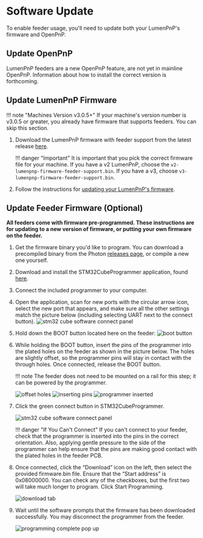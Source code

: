 # Software Update

To enable feeder usage, you'll need to update both your LumenPnP's firmware and OpenPnP.

## Update OpenPnP

LumenPnP feeders are a new OpenPnP feature, are not yet in mainline OpenPnP. Information about how to install the correct version is forthcoming.
<!-- TODO add openpnp instructions -->

## Update LumenPnP Firmware

!!! note "Machines Version v3.0.5+"
    If your machine's version number is v3.0.5 or greater, you already have firmware that supports feeders. You can skip this section.

1. Download the LumenPnP firmware with feeder support from the latest release [here](https://github.com/opulo-inc/lumenpnp/releases).

    !!! danger "Important"
        It is important that you pick the correct firmware file for your machine. If you have a v2 LumenPnP, choose the `v2-lumenpnp-firmware-feeder-support.bin`. If you have a v3, choose `v3-lumenpnp-firmware-feeder-support.bin`.

2. Follow the instructions for [updating your LumenPnP's firmware](../../byop/motherboard/update-firmware/index.md).

## Update Feeder Firmware **(Optional)**

**All feeders come with firmware pre-programmed. These instructions are for updating to a new version of firmware, or putting your own firmware on the feeder.**

1. Get the firmware binary you'd like to program. You can download a precompiled binary from the Photon [releases page](https://github.com/photonfirmware/photon/releases), or compile a new one yourself.
2. Download and install the STM32CubeProgrammer application, found [here](https://www.st.com/en/development-tools/stm32cubeprog.html#section-get-software-table).
3. Connect the included programmer to your computer.
4. Open the application, scan for new ports with the circular arrow icon, select the new port that appears, and make sure all the other settings match the picture below (including selecting UART next to the connect button).
   ![stm32 cube software connect panel](img/cube-connect-panel.png)

5. Hold down the BOOT button located here on the feeder:
   ![boot button](img/boot-button.png)

6. While holding the BOOT button, insert the pins of the programmer into the plated holes on the feeder as shown in the picture below. The holes are slightly offset, so the programmer pins will stay in contact with the through holes. Once connected, release the BOOT button.

    !!! note
        The feeder does not need to be mounted on a rail for this step; it can be powered by the programmer.

    ![offset holes](img/offset-pins.jpg)
    ![inserting pins](img/inserting-programmer.jpg)
    ![programmer inserted](img/programmer-inserted.jpg)

7. Click the green connect button in STM32CubeProgrammer.

    ![stm32 cube software connect panel](img/cube-connect-panel.png)

    !!! danger "If You Can't Connect"
        If you can't connect to your feeder, check that the programmer is inserted into the pins in the correct orientation. Also, applying gentle pressure to the side of the programmer can help ensure that the pins are making good contact with the plated holes in the feeder PCB.

8. Once connected, click the “Download” icon on the left, then select the provided firmware.bin file. Ensure that the “Start address” is 0x08000000. You can check any of the checkboxes, but the first two will take much longer to program. Click Start Programming.

    ![download tab](img/download.png)

9. Wait until the software prompts that the firmware has been downloaded successfully. You may disconnect the programmer from the feeder.

    ![programming complete pop up](img/programming-complete.png)
